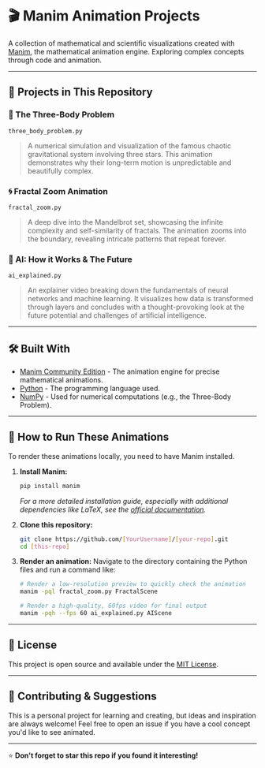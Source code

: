 
# 🎬 Manim Animation Projects

A collection of mathematical and scientific visualizations created with [Manim](https://www.manim.community/), the mathematical animation engine. Exploring complex concepts through code and animation.

---

## 📁 Projects in This Repository

### 🌊 The Three-Body Problem
`three_body_problem.py` 
> A numerical simulation and visualization of the famous chaotic gravitational system involving three stars. This animation demonstrates why their long-term motion is unpredictable and beautifully complex.

### 🌀 Fractal Zoom Animation
`fractal_zoom.py` 
> A deep dive into the Mandelbrot set, showcasing the infinite complexity and self-similarity of fractals. The animation zooms into the boundary, revealing intricate patterns that repeat forever.

### 🧠 AI: How it Works & The Future
`ai_explained.py`  
> An explainer video breaking down the fundamentals of neural networks and machine learning. It visualizes how data is transformed through layers and concludes with a thought-provoking look at the future potential and challenges of artificial intelligence.

---

## 🛠️ Built With

*   [Manim Community Edition](https://www.manim.community/) - The animation engine for precise mathematical animations.
*   [Python](https://www.python.org/) - The programming language used.
*   [NumPy](https://numpy.org/) - Used for numerical computations (e.g., the Three-Body Problem).

---

## 🚀 How to Run These Animations

To render these animations locally, you need to have Manim installed.

1.  **Install Manim:**
    ```bash
    pip install manim
    ```
    *For a more detailed installation guide, especially with additional dependencies like LaTeX, see the [official documentation](https://docs.manim.community/en/stable/installation.html).*

2.  **Clone this repository:**
    ```bash
    git clone https://github.com/[YourUsername]/[your-repo].git
    cd [this-repo]
    ```

3.  **Render an animation:**
    Navigate to the directory containing the Python files and run a command like:
    ```bash
    # Render a low-resolution preview to quickly check the animation
    manim -pql fractal_zoom.py FractalScene

    # Render a high-quality, 60fps video for final output
    manim -pqh --fps 60 ai_explained.py AIScene
    ```
---

## 📝 License

This project is open source and available under the [MIT License](LICENSE).

---

## 🤝 Contributing & Suggestions

This is a personal project for learning and creating, but ideas and inspiration are always welcome! Feel free to open an issue if you have a cool concept you'd like to see animated.

---
⭐ **Don't forget to star this repo if you found it interesting!**
